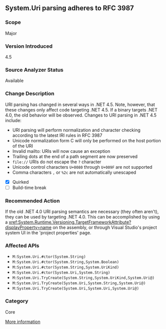 ## System.Uri parsing adheres to RFC 3987

### Scope
Major

### Version Introduced
4.5

### Source Analyzer Status
Available

### Change Description

URI parsing has changed in several ways in .NET 4.5. Note, however, that these
changes only affect code targeting .NET 4.5. If a binary targets .NET 4.0, the
old behavior will be observed. Changes to URI parsing in .NET 4.5 include:

- URI parsing will perform normalization and character checking according to the latest IRI rules in RFC 3987
- Unicode normalization form C will only be performed on the host portion of the URI
- Invalid mailto: URIs will now cause an exception
- Trailing dots at the end of a path segment are now preserved
- `file://` URIs do not escape the `?` character
- Unicode control characters `U+0080` through `U+009F` are not supported
- Comma characters `,` or `%2c` are not automatically unescaped

- [x] Quirked
- [ ] Build-time break

### Recommended Action

If the old .NET 4.0 URI parsing semantics are necessary (they often aren't),
they can be used by targeting .NET 4.0. This can be accomplished by using a
<xref:System.Runtime.Versioning.TargetFrameworkAttribute?displayProperty=name>
on the assembly, or through Visual Studio's project system UI in the 'project
properties' page.

### Affected APIs
* `M:System.Uri.#ctor(System.String)`
* `M:System.Uri.#ctor(System.String,System.Boolean)`
* `M:System.Uri.#ctor(System.String,System.UriKind)`
* `M:System.Uri.#ctor(System.Uri,System.String)`
* `M:System.Uri.TryCreate(System.String,System.UriKind,System.Uri@)`
* `M:System.Uri.TryCreate(System.Uri,System.String,System.Uri@)`
* `M:System.Uri.TryCreate(System.Uri,System.Uri,System.Uri@)`

### Category
Core

[More information](https://msdn.microsoft.com/en-us/library/hh367887\(v=vs.110\).aspx#core)

<!-- breaking change id: 6 -->
